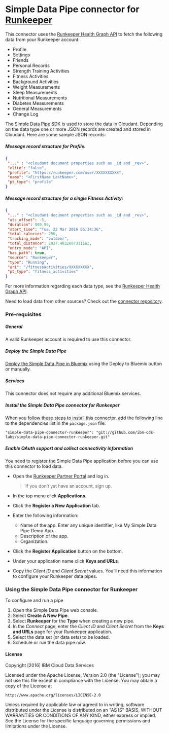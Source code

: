 # Simple Data Pipe connector for [Runkeeper](https://runkeeper.com/developer/healthgraph/)

This connector uses the [Runkeeper Health Graph API](https://runkeeper.com/developer/healthgraph/) to fetch the following data from your Runkeeper account:

 * Profile
 * Settings
 * Friends
 * Personal Records
 * Strength Training Activities
 * Fitness Activities
 * Background Activities
 * Weight Measurements
 * Sleep Measurements
 * Nutritional Measurements
 * Diabetes Measurements
 * General Measurements
 * Change Log

The [Simple Data Pipe SDK](https://github.com/ibm-cds-labs/simple-data-pipe-sdk) is used to store the data in Cloudant. Depending on the data type one or more JSON records are created and stored in Cloudant. Here are some sample JSON records:

##### Message record structure for Profile:
```json
{
 "..." : "<cloudant document properties such as _id and _rev>",
 "elite": "false",
 "profile": "https://runkeeper.com/user/XXXXXXXXXX",
 "name": "<FirstName LastName>",
 "pt_type": "profile"
}
```

##### Message record structure for a single Fitness Activity:
```json
{
 "..." : "<cloudant document properties such as _id and _rev>",
 "utc_offset": -5,
 "duration": 999.99,
 "start_time": "Tue, 22 Mar 2016 06:34:36",
 "total_calories": 250,
 "tracking_mode": "outdoor",
 "total_distance": 2937.4032807311162,
 "entry_mode": "API",
 "has_path": true,
 "source": "Runkeeper",
 "type": "Running",
 "uri": "/fitnessActivities/XXXXXXXXX",
 "pt_type": "fitness_activities"
}
```

For more information regarding each data type, see the [Runkeeper Health Graph API](https://runkeeper.com/developer/healthgraph/).

Need to load data from other sources? Check out the [connector repository](https://developer.ibm.com/clouddataservices/simple-data-pipe-connectors/).

### Pre-requisites

##### General 
 A valid Runkeeper account is required to use this connector.

##### Deploy the Simple Data Pipe

 [Deploy the Simple Data Pipe in Bluemix](https://github.com/ibm-cds-labs/simple-data-pipe) using the Deploy to Bluemix button or manually.

##### Services

This connector does not require any additional Bluemix services.


##### Install the Simple Data Pipe connector for Runkeeper

  When you [follow these steps to install this connector](https://github.com/ibm-cds-labs/simple-data-pipe/wiki/Installing-a-Simple-Data-Pipe-Connector), add the following line to the dependencies list in the `package.json` file: 

```
"simple-data-pipe-connector-runkeeper": "git://github.com/ibm-cds-labs/simple-data-pipe-connector-runkeeper.git"
```

##### Enable OAuth support and collect connectivity information

 You need to register the Simple Data Pipe application before you can use this connector to load data.
 
 * Open the [Runkeeper Partner Portal](https://runkeeper.com/partner) and log in.

    > If you don’t yet have an account, sign up.
 * In the top menu click **Applications**.
 * Click the **Register a New Application** tab.
 * Enter the following information:
    *   Name of the app. Enter any unique identifier, like My Simple Data Pipe Demo App.
    *   Description of the app.
    *   Organization.
 * Click the **Register Application** button on the bottom.
 * Under your application name click **Keys and URLs**.
 * Copy the _Client ID_ and _Client Secret_ values. You’ll need this information to configure your Runkeeper data pipes.


### Using the Simple Data Pipe connector for Runkeeper

To configure and run a pipe

1. Open the Simple Data Pipe web console.
2. Select __Create A New Pipe__.
3. Select __Runkeeper__ for the __Type__ when creating a new pipe.
4. In the _Connect_ page, enter the _Client ID_ and _Client Secret_ from the **Keys and URLs** page for your Runkeeper application.
5. Select the data set (or data sets) to be loaded.
6. Schedule or run the data pipe now.

#### License 

Copyright [2016] IBM Cloud Data Services

Licensed under the Apache License, Version 2.0 (the "License");
you may not use this file except in compliance with the License.
You may obtain a copy of the License at

    http://www.apache.org/licenses/LICENSE-2.0

Unless required by applicable law or agreed to in writing, software
distributed under the License is distributed on an "AS IS" BASIS,
WITHOUT WARRANTIES OR CONDITIONS OF ANY KIND, either express or implied.
See the License for the specific language governing permissions and
limitations under the License.
